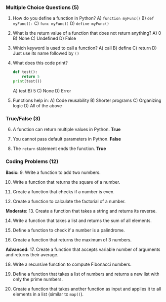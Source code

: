 
###  Multiple Choice Questions (5)

1. How do you define a function in Python?
   A) `function myFunc()`
   B) `def myFunc():`
   C) `func myFunc()`
   D) `define myFunc()`

2. What is the return value of a function that does not return anything?
   A) 0
   B) None
   C) Undefined
   D) False

3. Which keyword is used to call a function?
   A) call
   B) define
   C) return
   D) Just use its name followed by `()`

4. What does this code print?

   ```python
   def test():
       return 5
   print(test())
   ```

   A) test
   B) 5
   C) None
   D) Error

5. Functions help in:
   A) Code reusability
   B) Shorter programs
   C) Organizing logic
   D) All of the above

###  True/False (3)

6. A function can return multiple values in Python.
   **True**

7. You cannot pass default parameters in Python.
   **False**

8. The `return` statement ends the function.
   **True**

###  Coding Problems (12)

**Basic:**
9\. Write a function to add two numbers.

10. Write a function that returns the square of a number.

11. Create a function that checks if a number is even.

12. Create a function to calculate the factorial of a number.

**Moderate:**
13. Create a function that takes a string and returns its reverse.

14. Write a function that takes a list and returns the sum of all elements.

15. Define a function to check if a number is a palindrome.

16. Create a function that returns the maximum of 3 numbers.

**Advanced:**
17. Create a function that accepts variable number of arguments and returns their average.

18. Write a recursive function to compute Fibonacci numbers.

19. Define a function that takes a list of numbers and returns a new list with only the prime numbers.

20. Create a function that takes another function as input and applies it to all elements in a list (similar to `map()`).
